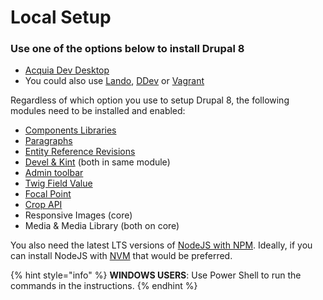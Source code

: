 # Local Setup

### **Use one of the options below to install Drupal 8**

* [Acquia Dev Desktop](https://docs.acquia.com/dev-desktop/install/)
* You could also use [Lando](https://docs.lando.dev/basics/installation.html), [DDev](https://ddev.readthedocs.io/en/stable/#installation) or [Vagrant](https://www.vagrantup.com/intro/getting-started/install.html)

Regardless of which option you use to setup Drupal 8, the following modules need to be installed and enabled:

* [Components Libraries](https://www.drupal.org/project/components)
* [Paragraphs](https://www.drupal.org/project/paragraphs)
* [Entity Reference Revisions](https://www.drupal.org/project/entity_reference_revisions)
* [Devel & Kint](https://www.drupal.org/project/devel) \(both in same module\)
* [Admin toolbar](https://www.drupal.org/project/admin_toolbar)
* [Twig Field Value](https://www.drupal.org/project/twig_field_value)
* [Focal Point](https://www.drupal.org/project/focal_point)
* [Crop API](https://www.drupal.org/project/crop)
* Responsive Images \(core\)
* Media & Media Library \(both on core\)

You also need the latest LTS versions of [NodeJS with NPM](https://nodejs.org/en/).  Ideally, if you can install NodeJS with [NVM](https://tecadmin.net/install-nodejs-with-nvm/) that would be preferred.

{% hint style="info" %}
**WINDOWS USERS**: Use Power Shell to run the commands in the instructions.
{% endhint %}

